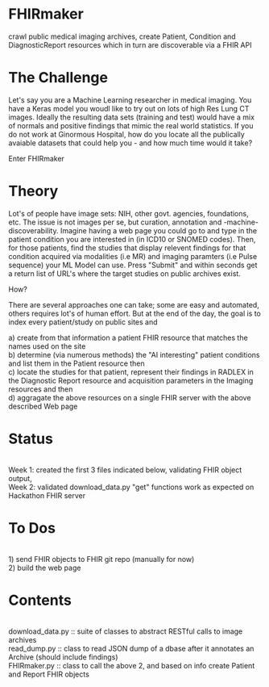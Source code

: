 # FHIRmaker
crawl public medical imaging archives, create Patient, Condition and DiagnosticReport resources which in turn are discoverable via a FHIR API

# The Challenge
Let's say you are a Machine Learning researcher in medical imaging. You have a Keras model you woudl like to try out on lots of high Res Lung CT images. Ideally the resulting data sets (training and test) would have a mix of normals and positive findings that mimic the real world statistics. If you do not work at Ginormous Hospital, how do you locate all the publically avaiable datasets that could help you - and how much time would it take?

Enter FHIRmaker

# Theory
Lot's of people have image sets: NIH, other govt. agencies, foundations, etc. The issue is not images per se, but curation, annotation and -machine- discoverability. Imagine having a web page you could go to and type in the patient condition you are interested in (in ICD10  or SNOMED codes). Then, for those patients, find the studies that display relevent findings for that condition acquired via modalities (i.e MR) and imaging paramters (i.e Pulse sequence) your ML Model can use. Press "Submit" and within seconds get a return list of URL's where the target studies on public archives exist.

How?

There are several approaches one can take; some are easy and automated, others requires lot's of human effort. But at the end of the day, the goal is to index every patient/study on public sites and <p>
a) create from that information a patient FHIR resource that matches the names used on the site
<br>b) determine (via numerous methods) the "AI interesting" patient conditions and list them in the Patient resource then
<br>c) locate the studies for that patient, represent their findings in RADLEX in the Diagnostic Report resource and acquisition parameters in the Imaging resources and then
<br>d) aggragate the above resources on a single FHIR server with the above described Web page

# Status
<br>Week 1: created the first 3 files indicated below, validating FHIR object output, 
<br>Week 2: validated download_data.py "get" functions work as expected on Hackathon FHIR server

# To Dos
<br>1) send FHIR objects to FHIR git repo (manually for now)
<br>2) build the web page

# Contents
<br>download_data.py ::	suite of classes to abstract RESTful calls to image archives
<br>read_dump.py ::			class to read JSON dump of a dbase after it annotates an Archive (should include findings)
<br>FHIRmaker.py ::			class to call the above 2, and based on info create Patient and Report FHIR objects

